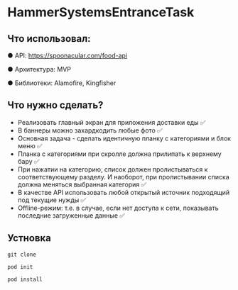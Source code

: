 # HammerSystemsEntranceTask
## Что использовал:
● API: https://spoonacular.com/food-api

● Архитектура: MVP

● Библиотеки: Alamofire, Kingfisher


## Что нужно сделать?
 + Реализовать главный экран для приложения доставки еды  ✅
 + В баннеры можно захардкодить любые фото  ✅
 + Основная задача - сделать идентичную планку с категориями и блок
меню  ✅
 + Планка с категориями при скролле должна прилипать к верхнему бару  ✅
 + При нажатии на категорию, список должен пролистываться к
соответствующему разделу. И наоборот, при пролистывании списка
должна меняться выбранная категория  ✅
 + В качестве API использовать любой открытый источник подходящий под
текущие нужды  ✅
 + Offline-режим: т.е. в случае, если нет доступа к сети, показывать
последние загруженные данные  ✅

## Устновка
```
git clone
```

```
pod init
```

```
pod install
```
